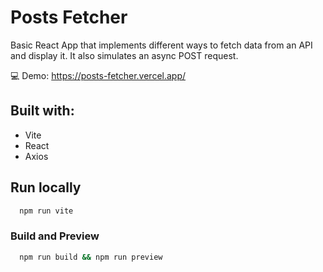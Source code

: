 # Posts Fetcher
Basic React App that implements different ways to fetch data from an API and display it.
It also simulates an async POST request.

💻 Demo: https://posts-fetcher.vercel.app/

## Built with:
- Vite
- React
- Axios


## Run locally
```bash
  npm run vite
```

### Build and Preview
```bash
  npm run build && npm run preview
```